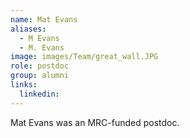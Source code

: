 ```yaml
---
name: Mat Evans
aliases:
  - M Evans
  - M. Evans
image: images/Team/great_wall.JPG
role: postdoc
group: alumni
links:
  linkedin: 
---
```


Mat Evans was an MRC-funded postdoc.
